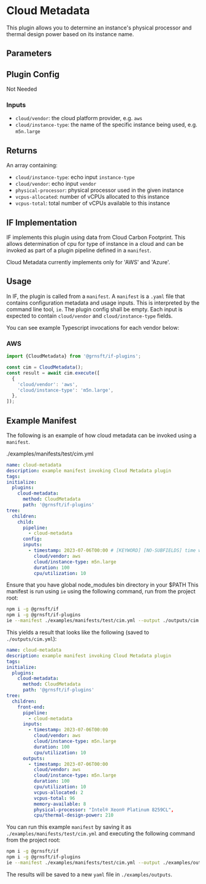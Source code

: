 # Cloud Metadata

This plugin allows you to determine an instance's physical processor and thermal design power based on its instance name.

## Parameters

## Plugin Config

Not Needed

### Inputs

- `cloud/vendor`: the cloud platform provider, e.g. `aws`
- `cloud/instance-type`: the name of the specific instance being used, e.g. `m5n.large`

## Returns

An array containing:

- `cloud/instance-type`: echo input `instance-type`
- `cloud/vendor`: echo input `vendor`
- `physical-processor`: physical processor used in the given instance
- `vcpus-allocated`: number of vCPUs allocated to this instance
- `vcpus-total`: total number of vCPUs available to this instance

## IF Implementation

IF implements this plugin using data from Cloud Carbon Footprint. This allows determination of cpu for type of instance in a cloud and can be invoked as part of a plugin pipeline defined in a `manifest`.

Cloud Metadata currently implements only for 'AWS' and 'Azure'.

## Usage

In IF, the plugin is called from a `manifest`. A `manifest` is a `.yaml` file that contains configuration metadata and usage inputs. This is interpreted by the command line tool, `ie`. The plugin config shall be empty. Each input is expected to contain `cloud/vendor` and `cloud/instance-type` fields.

You can see example Typescript invocations for each vendor below:

### AWS

```typescript
import {CloudMetadata} from '@grnsft/if-plugins';

const cim = CloudMetadata();
const result = await cim.execute([
  {
    'cloud/vendor': 'aws',
    'cloud/instance-type': 'm5n.large',
  },
]);
```

## Example Manifest

The following is an example of how cloud metadata can be invoked using a `manifest`.

./examples/manifests/test/cim.yml

```yaml
name: cloud-metadata
description: example manifest invoking Cloud Metadata plugin
tags:
initialize:
  plugins:
    cloud-metadata:
      method: CloudMetadata
      path: '@grnsft/if-plugins'
tree:
  children:
    child:
      pipeline:
        - cloud-metadata
      config:
      inputs:
        - timestamp: 2023-07-06T00:00 # [KEYWORD] [NO-SUBFIELDS] time when measurement occurred
          cloud/vendor: aws
          cloud/instance-type: m5n.large
          duration: 100
          cpu/utilization: 10
```

Ensure that you have global node_modules bin directory in your $PATH
This manifest is run using `ie` using the following command, run from
the project root:

```sh
npm i -g @grnsft/if
npm i -g @grnsft/if-plugins
ie --manifest ./examples/manifests/test/cim.yml --output ./outputs/cim.yml
```

This yields a result that looks like the following (saved to `./outputs/cim.yml`):

```yaml
name: cloud-metadata
description: example manifest invoking Cloud Metadata plugin
tags:
initialize:
  plugins:
    cloud-metadata:
      method: CloudMetadata
      path: '@grnsft/if-plugins'
tree:
  children:
    front-end:
      pipeline:
        - cloud-metadata
      inputs:
        - timestamp: 2023-07-06T00:00
          cloud/vendor: aws
          cloud/instance-type: m5n.large
          duration: 100
          cpu/utilization: 10
      outputs:
        - timestamp: 2023-07-06T00:00
          cloud/vendor: aws
          cloud/instance-type: m5n.large
          duration: 100
          cpu/utilization: 10
          vcpus-allocated: 2
          vcpus-total: 96
          memory-available: 8
          physical-processor: "Intel® Xeon® Platinum 8259CL",
          cpu/thermal-design-power: 210
```

You can run this example `manifest` by saving it as `./examples/manifests/test/cim.yml` and executing the following command from the project root:

```sh
npm i -g @grnsft/if
npm i -g @grnsft/if-plugins
ie --manifest ./examples/manifests/test/cim.yml --output ./examples/outputs/cim.yml
```

The results will be saved to a new `yaml` file in `./examples/outputs`.
